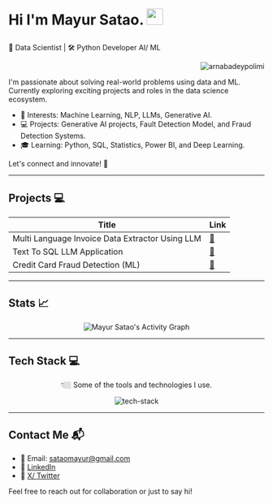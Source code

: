 # Hi I'm Mayur Satao. <img src="https://media.giphy.com/media/hvRJCLFzcasrR4ia7z/giphy.gif" width="32px"><p align="center">

🔮 Data Scientist | 🛠️ Python Developer AI/ ML<p align="right"> <img src="https://komarev.com/ghpvc/?username=purplecompute" alt="arnabadeypolimi" /> </p>


I'm passionate about solving real-world problems using data and ML. Currently exploring exciting projects and roles in the data science ecosystem.

- 🌟 Interests: Machine Learning, NLP, LLMs, Generative AI.
- 💻 Projects: Generative AI projects, Fault Detection Model, and Fraud Detection Systems.
- 🎓 Learning: Python, SQL, Statistics, Power BI, and Deep Learning.

Let's connect and innovate! 🚀

---
<!--
## Publications 📝

### Machine Learning and Data Science 📊

| Title | Date | Link |
|---------------|------|------|
| Fault Detection of Electric Motor Using Machine Learning | April-2024 | [🔗](https://github.com/purplecompute/Fault-Detection-of-Electric-Motor-Using-ML) |
| Credit Card Fraud Detection Using Machine Learning | Oct-2024 | [🔗](https://github.com/purplecompute/Credit-Card-Fraud-Detection) |

---
-->

## Projects 💻

| Title | Link |
|---------------|------|
| Multi Language Invoice Data Extractor Using LLM | [🔗](https://github.com/purplecompute/Multi-Language-Invoice-Data-Extractor-Using-LLM) |
| Text To SQL LLM Application | [🔗](https://github.com/purplecompute/Text-To-SQL-LLM-Application) |
| Credit Card Fraud Detection (ML) | [🔗](https://github.com/purplecompute/Credit-Card-Fraud-Detection) |

---

## Stats 📈

<p align="center">
  <img src="https://github-readme-activity-graph.vercel.app/graph?username=purplecompute&theme=github-compact" alt="Mayur Satao's Activity Graph" />
</p>

<!-- 
<p align="center">
  <img src="https://gh-readme-stats-ha.vercel.app/api/top-langs/?username=purplecompute&theme=tokyonight&langs_count=8&hide=html,css,jupyter%20notebook&layout=donut" alt="Mayur Satao's Most Used Languages" />
</p> -->

<!--
<p align="center">
  <img src="https://gh-readme-stats-ha.vercel.app/api?username=purplecompute&show_icons=true&hide_title=true&card_width=500px&theme=tokyonight&count_private=true&rank_icon=github&include_all_commits=true" alt="Mayur Satao's GitHub Stats" />
</p>
-->
---

## Tech Stack 💻

<p align="center">👇🏼 Some of the tools and technologies I use.</p>
<p align="center">
  <img src="https://skillicons.dev/icons?i=python,sklearn,vscode,pycharm,tensorflow,mysql,docker,git,github,&perline=3&theme=dark" alt="tech-stack" />
</p>

---

## Contact Me 📬

- 📧 Email: sataomayur@gmail.com
- 💼 [LinkedIn](https://www.linkedin.com/in/mayur-satao/)
- 🌟 [X/ Twitter](https://x.com/MayurSatao__)
<!--- 📄 [Medium Articles](https://medium.com/@sataomayur)-->

Feel free to reach out for collaboration or just to say hi!
